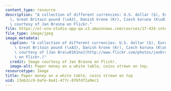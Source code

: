 ```yaml
---
content_type: resource
description: "A collection of different currencies: U.S. dollar ($), Euro (\u20AC\
  ), Great Britain pound (\xA3), Danish krone (Kr), Czech koruna (K\u010D). Image\
  \ courtesy of Jan Brasna on Flickr."
file: https://ol-ocw-studio-app-qa.s3.amazonaws.com/courses/17-424-international-political-economy-of-advanced-industrial-societies-fall-2011/13eb2cc9bafe8a41477c076fdf2a9ec1_17-424f11-th.jpg
file_type: image/jpeg
image_metadata:
  caption: "A collection of different currencies: U.S. dollar ($), Euro (\u20AC),\
    \ Great Britain pound (\xA3), Danish krone (Kr), Czech koruna (K\u010D). (Image\
    \ courtesy of [Jan Bra\u0161na](http://www.flickr.com/photos/janbrasna/399875524/)\
    \ on Flickr.)"
  credit: Image courtesy of Jan Brasna on Flickr.
  image-alt: Paper money on a white table, coins strewn on top.
resourcetype: Image
title: Paper money on a white table, coins strewn on top
uid: 13eb2cc9-bafe-8a41-477c-076fdf2a9ec1
---
```


